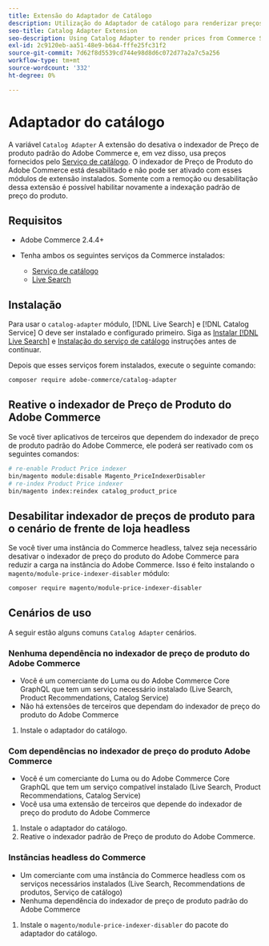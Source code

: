 ```yaml
---
title: Extensão do Adaptador de Catálogo
description: Utilização do Adaptador de catálogo para renderizar preços dos Serviços Commerce
seo-title: Catalog Adapter Extension
seo-description: Using Catalog Adapter to render prices from Commerce Services
exl-id: 2c9120eb-aa51-48e9-b6a4-fffe25fc31f2
source-git-commit: 7d62f8d5539cd744e98d8d6c072d77a2a7c5a256
workflow-type: tm+mt
source-wordcount: '332'
ht-degree: 0%

---
```


# Adaptador do catálogo

A variável `Catalog Adapter` A extensão do desativa o indexador de Preço de produto padrão do Adobe Commerce e, em vez disso, usa preços fornecidos pelo [Serviço de catálogo](../catalog-service/overview.md).
O indexador de Preço de Produto do Adobe Commerce está desabilitado e não pode ser ativado com esses módulos de extensão instalados. Somente com a remoção ou desabilitação dessa extensão é possível habilitar novamente a indexação padrão de preço do produto.

## Requisitos

* Adobe Commerce 2.4.4+
* Tenha ambos os seguintes serviços da Commerce instalados:

   * [Serviço de catálogo](../catalog-service/overview.md)
   * [Live Search](../live-search/overview.md)

## Instalação

Para usar o `catalog-adapter` módulo, [!DNL Live Search] e [!DNL Catalog Service] O deve ser instalado e configurado primeiro. Siga as [Instalar [!DNL Live Search]](../live-search/install.md) e [Instalação do serviço de catálogo](../catalog-service/installation.md) instruções antes de continuar.

Depois que esses serviços forem instalados, execute o seguinte comando:

```bash
composer require adobe-commerce/catalog-adapter
```

## Reative o indexador de Preço de Produto do Adobe Commerce

Se você tiver aplicativos de terceiros que dependem do indexador de preço de produto padrão do Adobe Commerce, ele poderá ser reativado com os seguintes comandos:

```bash
# re-enable Product Price indexer
bin/magento module:disable Magento_PriceIndexerDisabler
# re-index Product Price indexer 
bin/magento index:reindex catalog_product_price
```

## Desabilitar indexador de preços de produto para o cenário de frente de loja headless

Se você tiver uma instância do Commerce headless, talvez seja necessário desativar o indexador de preço do produto do Adobe Commerce para reduzir a carga na instância do Adobe Commerce.
Isso é feito instalando o `magento/module-price-indexer-disabler` módulo:

```bash
composer require magento/module-price-indexer-disabler
```

## Cenários de uso

A seguir estão alguns comuns `Catalog Adapter` cenários.

### Nenhuma dependência no indexador de preço de produto do Adobe Commerce

* Você é um comerciante do Luma ou do Adobe Commerce Core GraphQL que tem um serviço necessário instalado (Live Search, Product Recommendations, Catalog Service)
* Não há extensões de terceiros que dependam do indexador de preço do produto do Adobe Commerce

1. Instale o adaptador do catálogo.

### Com dependências no indexador de preço do produto Adobe Commerce

* Você é um comerciante do Luma ou do Adobe Commerce Core GraphQL que tem um serviço compatível instalado (Live Search, Product Recommendations, Catalog Service)
* Você usa uma extensão de terceiros que depende do indexador de preço do produto do Adobe Commerce

1. Instale o adaptador do catálogo.
1. Reative o indexador padrão de Preço de produto do Adobe Commerce.

### Instâncias headless do Commerce

* Um comerciante com uma instância do Commerce headless com os serviços necessários instalados (Live Search, Recommendations de produtos, Serviço de catálogo)
* Nenhuma dependência do indexador de preço de produto padrão do Adobe Commerce

1. Instale o `magento/module-price-indexer-disabler` do pacote do adaptador do catálogo.
